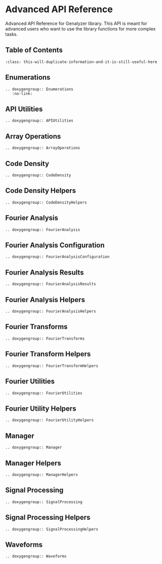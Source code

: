 # Advanced API Reference

Advanced API Reference for Genalyzer library. This API is meant for advanced users who want to use the library functions for more complex tasks.

## Table of Contents

```{contents}
:class: this-will-duplicate-information-and-it-is-still-useful-here
```

## Enumerations

```{eval-rst}
.. doxygengroup:: Enumerations
   :no-link: 
```

## API Utilities

```{eval-rst}
.. doxygengroup:: APIUtilities
```

## Array Operations

```{eval-rst}
.. doxygengroup:: ArrayOperations
```

## Code Density

```{eval-rst}
.. doxygengroup:: CodeDensity
```


## Code Density Helpers

```{eval-rst}
.. doxygengroup:: CodeDensityHelpers
```

## Fourier Analysis

```{eval-rst}
.. doxygengroup:: FourierAnalysis
```

## Fourier Analysis Configuration

```{eval-rst}
.. doxygengroup:: FourierAnalysisConfiguration
```

## Fourier Analysis Results

```{eval-rst}
.. doxygengroup:: FourierAnalysisResults
```

## Fourier Analysis Helpers

```{eval-rst}
.. doxygengroup:: FourierAnalysisHelpers
```

## Fourier Transforms

```{eval-rst}
.. doxygengroup:: FourierTransforms
```

## Fourier Transform Helpers

```{eval-rst}
.. doxygengroup:: FourierTransformHelpers
```

## Fourier Utilities
    
```{eval-rst}
.. doxygengroup:: FourierUtilities
```

## Fourier Utility Helpers

```{eval-rst}
.. doxygengroup:: FourierUtilityHelpers
```

## Manager

```{eval-rst}
.. doxygengroup:: Manager
```

## Manager Helpers

```{eval-rst}
.. doxygengroup:: ManagerHelpers
```

## Signal Processing

```{eval-rst}
.. doxygengroup:: SignalProcessing
```

## Signal Processing Helpers

```{eval-rst}
.. doxygengroup:: SignalProcessingHelpers
```

## Waveforms

```{eval-rst}
.. doxygengroup:: Waveforms
```
